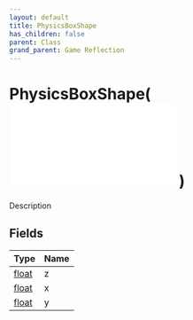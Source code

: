 ```yaml
---
layout: default
title: PhysicsBoxShape
has_children: false
parent: Class
grand_parent: Game Reflection
---
```

# PhysicsBoxShape( ![ PhysicsShape ](/game-reflection/classes/physics_shape.md) )
Description 

## Fields
| Type | Name |
|:-------------|:--------------|
| [float](/game-reflection/components/float.md) | z |
| [float](/game-reflection/components/float.md) | x |
| [float](/game-reflection/components/float.md) | y |
